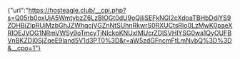 {"url":"https://hosteagle.club/__cpi.php?s=Q05rb0oxUjA5WmtybzZ6LzBIOGt0dU9oQjliSEFkNGl2cXdoaTBHbDdiYS9ZOHBiZlpRUjMzbGhJZWhqcjVGZnNtSUhnRkwrS0RXUCtsRlo0LzMwK0paeXRIOEJVOG1NRmVWSy9oTmcyTjNIckpKNUxIMUcrZDlSVHlYSG0wa1QyOUFBVnBKZDI0SjZqeE9land5V1d3PT0%3D&r=aW5zdGFncmFtLmNvbQ%3D%3D&__cpo=1"}
